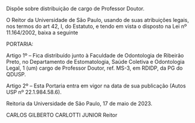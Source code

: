 Dispõe sobre distribuição de cargo de Professor Doutor.

O Reitor da Universidade de São Paulo, usando de suas atribuições legais, nos termos do art 42, I, do Estatuto, e tendo em vista o disposto na Lei nº 11.164/2002, baixa a seguinte

PORTARIA:

Artigo 1º – Fica distribuído junto à Faculdade de Odontologia de Ribeirão Preto, no Departamento de Estomatologia, Saúde Coletiva e Odontologia Legal, 1 (um) cargo de Professor Doutor, ref. MS-3, em RDIDP, da PG do QDUSP.

Artigo 2º – Esta Portaria entra em vigor na data de sua publicação (Autos USP nº 22.1.984.58.6).

Reitoria da Universidade de São Paulo, 17 de maio de 2023.

CARLOS GILBERTO CARLOTTI JUNIOR
Reitor